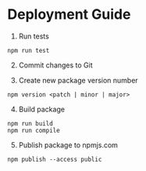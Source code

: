 # Deployment Guide

1. Run tests

```
npm run test
```

2. Commit changes to Git

3. Create new package version number

```
npm version <patch | minor | major>
```

4. Build package

```
npm run build
npm run compile
```

5. Publish package to npmjs.com

```
npm publish --access public
```